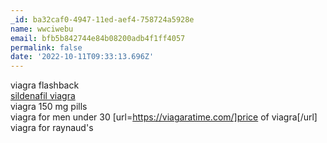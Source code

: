 ```yaml
---
_id: ba32caf0-4947-11ed-aef4-758724a5928e
name: wwciwebu
email: bfb5b842744e84b08200adb4f1ff4057
permalink: false
date: '2022-10-11T09:33:13.696Z'
---
```

viagra flashback  
<a href=https://viagaratime.com/>sildenafil viagra</a>  
viagra 150 mg pills  
viagra for men under 30  [url=https://viagaratime.com/]price of viagra[/url]  viagra for raynaud's
